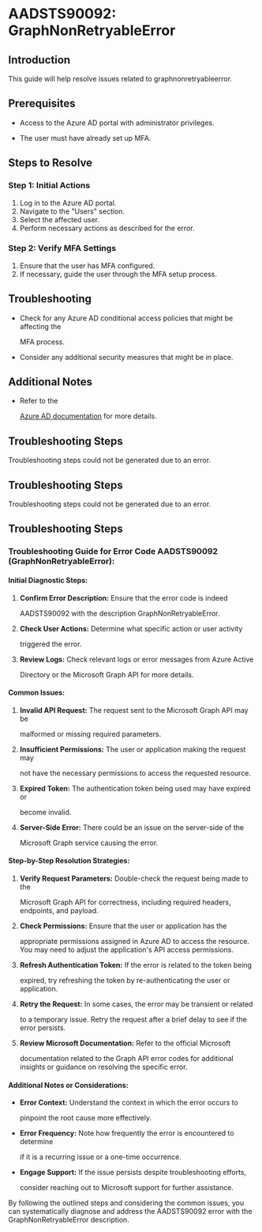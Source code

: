 
# AADSTS90092: GraphNonRetryableError


## Introduction

This guide will help resolve issues related to graphnonretryableerror.


## Prerequisites


* Access to the Azure AD portal with administrator privileges.

* The user must have already set up MFA.


## Steps to Resolve


### Step 1: Initial Actions

1. Log in to the Azure AD portal.
2. Navigate to the "Users" section.
3. Select the affected user.
4. Perform necessary actions as described for the error.


### Step 2: Verify MFA Settings

1. Ensure that the user has MFA configured.
2. If necessary, guide the user through the MFA setup process.


## Troubleshooting


* Check for any Azure AD conditional access policies that might be affecting the

  MFA process.

* Consider any additional security measures that might be in place.


## Additional Notes


* Refer to the

  [Azure AD 
documentation](https://learn.microsoft.com/en-us/azure/active-directory/)
  for more details.


## Troubleshooting Steps

Troubleshooting steps could not be generated due to an error.


## Troubleshooting Steps

Troubleshooting steps could not be generated due to an error.


## Troubleshooting Steps


### Troubleshooting Guide for Error Code AADSTS90092 (GraphNonRetryableError):


#### Initial Diagnostic Steps:

1. **Confirm Error Description:** Ensure that the error code is indeed

   AADSTS90092 with the description GraphNonRetryableError.
2. **Check User Actions:** Determine what specific action or user activity

   triggered the error.
3. **Review Logs:** Check relevant logs or error messages from Azure Active

   Directory or the Microsoft Graph API for more details.


#### Common Issues:

1. **Invalid API Request:** The request sent to the Microsoft Graph API may be

   malformed or missing required parameters.
2. **Insufficient Permissions:** The user or application making the request may

   not have the necessary permissions to access the requested resource.
3. **Expired Token:** The authentication token being used may have expired or

   become invalid.
4. **Server-Side Error:** There could be an issue on the server-side of the

   Microsoft Graph service causing the error.


#### Step-by-Step Resolution Strategies:

1. **Verify Request Parameters:** Double-check the request being made to the

   Microsoft Graph API for correctness, including required headers, endpoints,
   and payload.
2. **Check Permissions:** Ensure that the user or application has the

   appropriate permissions assigned in Azure AD to access the resource. You may
   need to adjust the application's API access permissions.
3. **Refresh Authentication Token:** If the error is related to the token being

   expired, try refreshing the token by re-authenticating the user or
   application.
4. **Retry the Request:** In some cases, the error may be transient or related

   to a temporary issue. Retry the request after a brief delay to see if the
   error persists.
5. **Review Microsoft Documentation:** Refer to the official Microsoft

   documentation related to the Graph API error codes for additional insights or
   guidance on resolving the specific error.


#### Additional Notes or Considerations:


* **Error Context:** Understand the context in which the error occurs to

  pinpoint the root cause more effectively.

* **Error Frequency:** Note how frequently the error is encountered to determine

  if it is a recurring issue or a one-time occurrence.

* **Engage Support:** If the issue persists despite troubleshooting efforts,

  consider reaching out to Microsoft support for further assistance.

By following the outlined steps and considering the common issues, you can
systematically diagnose and address the AADSTS90092 error with the
GraphNonRetryableError description.